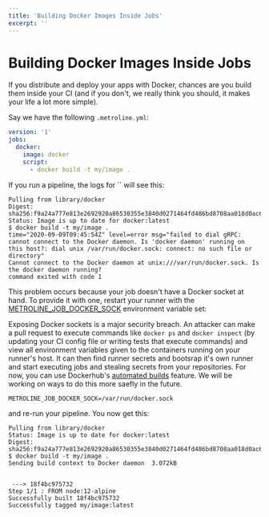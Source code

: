 ```yaml
---
title: 'Building Docker Images Inside Jobs'
excerpt: ''
---
```


# Building Docker Images Inside Jobs

If you distribute and deploy your apps with Docker, chances are you build them inside your CI (and if you don't, we really think you should, it makes your life a lot more simple).

Say we have the following `.metroline.yml`:

<div class="code-group" data-props='{ "lineNumbers": ["true"] }'>

```yaml
version: '1'
jobs:
  docker:
    image: docker
    script:
      - docker build -t my/image .
```

</div>

If you run a pipeline, the logs for `` will see this:

<div class="code-group" data-props='{ "lineNumbers": ["true"] }'>

```shell-session
Pulling from library/docker
Digest: sha256:f9a24a777e813e2692920a86530355e3840d0271464fd486bd8708aa018d0ac6
Status: Image is up to date for docker:latest
$ docker build -t my/image .
time="2020-09-09T09:45:54Z" level=error msg="failed to dial gRPC: cannot connect to the Docker daemon. Is 'docker daemon' running on this host?: dial unix /var/run/docker.sock: connect: no such file or directory"
Cannot connect to the Docker daemon at unix:///var/run/docker.sock. Is the docker daemon running?
command exited with code 1
```

</div>

This problem occurs because your job doesn't have a Docker socket at hand. To provide it with one, restart your runner with the [METROLINE\_JOB\_DOCKER\_SOCK](/docs/runner-environment-reference#metroline_job_docker_sock) environment variable set:

<div class="blockquote" data-props='{ "mod": "danger" }'>

Exposing Docker sockets is a major security breach. An attacker can make a pull request to execute commands like `docker ps` and `docker inspect` (by updating your CI config file or writing tests that execute commands) and view all environment variables given to the containers running on your runner's host. It can then find runner secrets and bootsrap it's own runner and start executing jobs and stealing secrets from your repositories. For now, you can use Dockerhub's [automated builds](https://docs.docker.com/docker-hub/builds/) feature. We will be working on ways to do this more saefly in the future.

</div>

<div class="code-group" data-props='{ "lineNumbers": ["true"] }'>

```dotenv
METROLINE_JOB_DOCKER_SOCK=/var/run/docker.sock
```

</div>

and re-run your pipeline. You now get this:

<div class="code-group" data-props='{ "lineNumbers": ["true"] }'>

```shell-session
Pulling from library/docker
Status: Image is up to date for docker:latest
Digest: sha256:f9a24a777e813e2692920a86530355e3840d0271464fd486bd8708aa018d0ac6
$ docker build -t my/image .
Sending build context to Docker daemon  3.072kB


 ---> 18f4bc975732
Step 1/1 : FROM node:12-alpine
Successfully built 18f4bc975732
Successfully tagged my/image:latest
```

</div>
